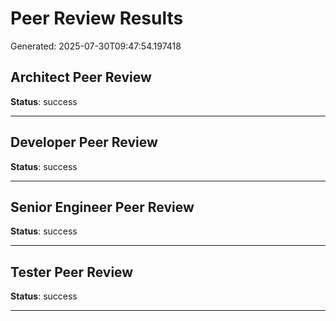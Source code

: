 # Peer Review Results

Generated: 2025-07-30T09:47:54.197418

## Architect Peer Review

**Status**: success



---

## Developer Peer Review

**Status**: success



---

## Senior Engineer Peer Review

**Status**: success



---

## Tester Peer Review

**Status**: success



---

